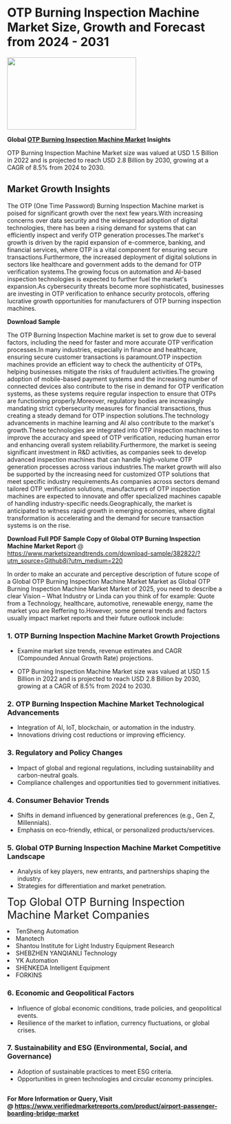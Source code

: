<H1>OTP Burning Inspection Machine Market Size, Growth and Forecast from 2024 - 2031</H1><img class="aligncenter size-medium wp-image-584254" src="https://thirdeyenews.in/wp-content/uploads/2024/09/Global-Market-Research-300x168.jpeg" alt="" width="300" height="168" /><p><strong>Global&nbsp;<a href="https://www.marketsizeandtrends.com/download-sample/382822/?utm_source=Github8j?utm_medium=220">OTP Burning Inspection Machine Market</a> Insights</strong></p><p>OTP Burning Inspection Machine Market size was valued at USD 1.5 Billion in 2022 and is projected to reach USD 2.8 Billion by 2030, growing at a CAGR of 8.5% from 2024 to 2030.</p><p><h2>Market Growth Insights</h2> <p>The OTP (One Time Password) Burning Inspection Machine market is poised for significant growth over the next few years.With increasing concerns over data security and the widespread adoption of digital technologies, there has been a rising demand for systems that can efficiently inspect and verify OTP generation processes.The market's growth is driven by the rapid expansion of e-commerce, banking, and financial services, where OTP is a vital component for ensuring secure transactions.Furthermore, the increased deployment of digital solutions in sectors like healthcare and government adds to the demand for OTP verification systems.The growing focus on automation and AI-based inspection technologies is expected to further fuel the market's expansion.As cybersecurity threats become more sophisticated, businesses are investing in OTP verification to enhance security protocols, offering lucrative growth opportunities for manufacturers of OTP burning inspection machines.</p> <p><strong>Download Sample</strong></p> <p>The OTP Burning Inspection Machine market is set to grow due to several factors, including the need for faster and more accurate OTP verification processes.In many industries, especially in finance and healthcare, ensuring secure customer transactions is paramount.OTP inspection machines provide an efficient way to check the authenticity of OTPs, helping businesses mitigate the risks of fraudulent activities.The growing adoption of mobile-based payment systems and the increasing number of connected devices also contribute to the rise in demand for OTP verification systems, as these systems require regular inspection to ensure that OTPs are functioning properly.Moreover, regulatory bodies are increasingly mandating strict cybersecurity measures for financial transactions, thus creating a steady demand for OTP inspection solutions.The technology advancements in machine learning and AI also contribute to the market's growth.These technologies are integrated into OTP inspection machines to improve the accuracy and speed of OTP verification, reducing human error and enhancing overall system reliability.Furthermore, the market is seeing significant investment in R&D activities, as companies seek to develop advanced inspection machines that can handle high-volume OTP generation processes across various industries.The market growth will also be supported by the increasing need for customized OTP solutions that meet specific industry requirements.As companies across sectors demand tailored OTP verification solutions, manufacturers of OTP inspection machines are expected to innovate and offer specialized machines capable of handling industry-specific needs.Geographically, the market is anticipated to witness rapid growth in emerging economies, where digital transformation is accelerating and the demand for secure transaction systems is on the rise.<p><span class=""><strong>Download Full PDF Sample Copy of Global OTP Burning Inspection Machine Market Report</strong> @ <a href="https://www.marketsizeandtrends.com/download-sample/382822/?utm_source=Github8j?utm_medium=220" target="_blank">https://www.marketsizeandtrends.com/download-sample/382822/?utm_source=Github8j?utm_medium=220</a></span></p><p>In order to make an accurate and perceptive description of future scope of a Global&nbsp;OTP Burning Inspection Machine Market Market as Global&nbsp;OTP Burning Inspection Machine Market Market of 2025, you need to describe a clear Vision &ndash; What Industry or Linda can you think of for example: Quote from a Technology, healthcare, automotive, renewable energy, name the market you are Reffering to.However, some general trends and factors usually impact market reports and their future outlook include:</p><h3>1.&nbsp;<strong>OTP Burning Inspection Machine Market Growth Projections</strong></h3><ul><li>Examine market size trends, revenue estimates and CAGR (Compounded Annual Growth Rate) projections.</li><li><p>OTP Burning Inspection Machine Market size was valued at USD 1.5 Billion in 2022 and is projected to reach USD 2.8 Billion by 2030, growing at a CAGR of 8.5% from 2024 to 2030.</p></li></ul><h3>2.&nbsp;<strong>OTP Burning Inspection Machine Market Technological Advancements</strong></h3><ul><li>Integration of AI, IoT, blockchain, or automation in the industry.</li><li>Innovations driving cost reductions or improving efficiency.</li></ul><h3>3.&nbsp;<strong>Regulatory and Policy Changes</strong></h3><ul><li>Impact of global and regional regulations, including sustainability and carbon-neutral goals.</li><li>Compliance challenges and opportunities tied to government initiatives.</li></ul><h3>4.&nbsp;<strong>Consumer Behavior Trends</strong></h3><ul><li>Shifts in demand influenced by generational preferences (e.g., Gen Z, Millennials).</li><li>Emphasis on eco-friendly, ethical, or personalized products/services.</li></ul><h3>5.&nbsp;<strong>Global OTP Burning Inspection Machine Market Competitive Landscape</strong></h3><ul><li>Analysis of key players, new entrants, and partnerships shaping the industry.</li><li>Strategies for differentiation and market penetration.</li></ul><p data-pm-slice="1 1 []"><span style="color: inherit; font-family: inherit; font-size: 25px;">Top Global OTP Burning Inspection Machine Market Companies</span></p><div class="" data-test-id=""><p><li>TenSheng Automation</li><li> Manotech</li><li> Shantou Institute for Light Industry Equipment Research</li><li> SHEBZHEN YANQIANLI Technology</li><li> YK Automation</li><li> SHENKEDA Intelligent Equipment</li><li> FORKINS</li></p></div><h3>6.&nbsp;<strong>Economic and Geopolitical Factors</strong></h3><ul><li>Influence of global economic conditions, trade policies, and geopolitical events.</li><li>Resilience of the market to inflation, currency fluctuations, or global crises.</li></ul><h3>7.&nbsp;<strong>Sustainability and ESG (Environmental, Social, and Governance)</strong></h3><ul><li>Adoption of sustainable practices to meet ESG criteria.</li><li>Opportunities in green technologies and circular economy principles.</li></ul><h2><strong style="font-size: 14px;">For More Information or Query, Visit @&nbsp;</strong><a style="background-color: #ffffff; font-size: 14px;" href="https://www.marketsizeandtrends.com/report/otp-burning-inspection-machine-market/" target="_blank">https://www.verifiedmarketreports.com/product/airport-passenger-boarding-bridge-market</a></h2>